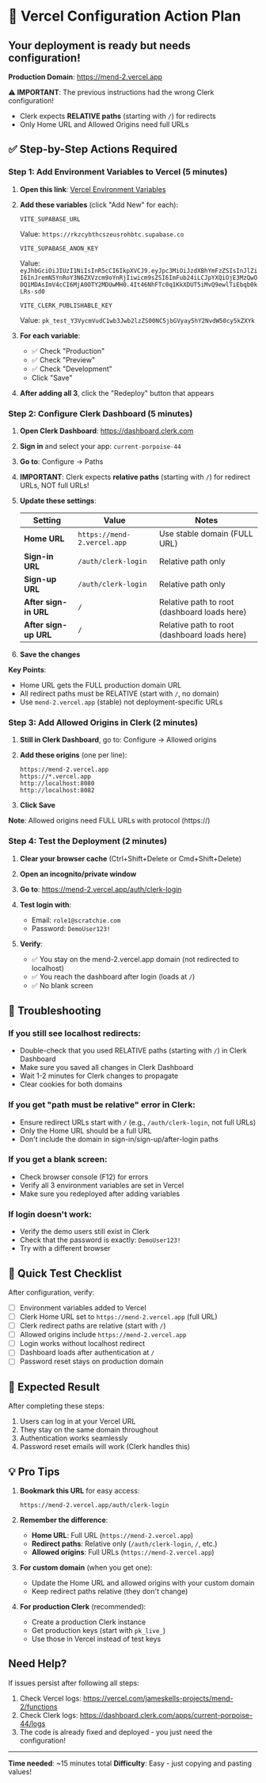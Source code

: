 # 🚀 Vercel Configuration Action Plan

## Your deployment is ready but needs configuration!

**Production Domain**: https://mend-2.vercel.app

**⚠️ IMPORTANT**: The previous instructions had the wrong Clerk configuration! 
- Clerk expects **RELATIVE paths** (starting with `/`) for redirects
- Only Home URL and Allowed Origins need full URLs

## ✅ Step-by-Step Actions Required

### Step 1: Add Environment Variables to Vercel (5 minutes)

1. **Open this link**: [Vercel Environment Variables](https://vercel.com/jameskells-projects/mend-2/settings/environment-variables)

2. **Add these variables** (click "Add New" for each):

   ```
   VITE_SUPABASE_URL
   ```
   Value: `https://rkzcybthcszeusrohbtc.supabase.co`
   
   ```
   VITE_SUPABASE_ANON_KEY
   ```
   Value: `eyJhbGciOiJIUzI1NiIsInR5cCI6IkpXVCJ9.eyJpc3MiOiJzdXBhYmFzZSIsInJlZiI6InJremN5YnRoY3N6ZXVzcm9oYnRjIiwicm9sZSI6ImFub24iLCJpYXQiOjE3MzQwODQ1MDAsImV4cCI6MjA0OTY2MDUwMH0.4It46NhFTc0q1KkXDUT5iMvQ9ewlTiEbqb0kLRs-sd0`
   
   ```
   VITE_CLERK_PUBLISHABLE_KEY
   ```
   Value: `pk_test_Y3VycmVudC1wb3Jwb2lzZS00NC5jbGVyay5hY2NvdW50cy5kZXYk`

3. **For each variable**:
   - ✅ Check "Production"
   - ✅ Check "Preview" 
   - ✅ Check "Development"
   - Click "Save"

4. **After adding all 3**, click the "Redeploy" button that appears

### Step 2: Configure Clerk Dashboard (5 minutes)

1. **Open Clerk Dashboard**: https://dashboard.clerk.com

2. **Sign in** and select your app: `current-porpoise-44`

3. **Go to**: Configure → Paths

4. **IMPORTANT**: Clerk expects **relative paths** (starting with `/`) for redirect URLs, NOT full URLs!

5. **Update these settings**:

   | Setting | Value | Notes |
   |---------|-------|-------|
   | **Home URL** | `https://mend-2.vercel.app` | Use stable domain (FULL URL) |
   | **Sign-in URL** | `/auth/clerk-login` | Relative path only |
   | **Sign-up URL** | `/auth/clerk-login` | Relative path only |
   | **After sign-in URL** | `/` | Relative path to root (dashboard loads here) |
   | **After sign-up URL** | `/` | Relative path to root (dashboard loads here) |

6. **Save the changes**

**Key Points**:
- Home URL gets the FULL production domain URL
- All redirect paths must be RELATIVE (start with `/`, no domain)
- Use `mend-2.vercel.app` (stable) not deployment-specific URLs

### Step 3: Add Allowed Origins in Clerk (2 minutes)

1. **Still in Clerk Dashboard**, go to: Configure → Allowed origins

2. **Add these origins** (one per line):
   ```
   https://mend-2.vercel.app
   https://*.vercel.app
   http://localhost:8080
   http://localhost:8082
   ```

3. **Click Save**

**Note**: Allowed origins need FULL URLs with protocol (https://)

### Step 4: Test the Deployment (2 minutes)

1. **Clear your browser cache** (Ctrl+Shift+Delete or Cmd+Shift+Delete)

2. **Open an incognito/private window**

3. **Go to**: https://mend-2.vercel.app/auth/clerk-login

4. **Test login with**:
   - Email: `role1@scratchie.com`
   - Password: `DemoUser123!`

5. **Verify**:
   - ✅ You stay on the mend-2.vercel.app domain (not redirected to localhost)
   - ✅ You reach the dashboard after login (loads at `/`)
   - ✅ No blank screen

## 🔧 Troubleshooting

### If you still see localhost redirects:
- Double-check that you used RELATIVE paths (starting with `/`) in Clerk Dashboard
- Make sure you saved all changes in Clerk Dashboard
- Wait 1-2 minutes for Clerk changes to propagate
- Clear cookies for both domains

### If you get "path must be relative" error in Clerk:
- Ensure redirect URLs start with `/` (e.g., `/auth/clerk-login`, not full URLs)
- Only the Home URL should be a full URL
- Don't include the domain in sign-in/sign-up/after-login paths

### If you get a blank screen:
- Check browser console (F12) for errors
- Verify all 3 environment variables are set in Vercel
- Make sure you redeployed after adding variables

### If login doesn't work:
- Verify the demo users still exist in Clerk
- Check that the password is exactly: `DemoUser123!`
- Try with a different browser

## 📝 Quick Test Checklist

After configuration, verify:
- [ ] Environment variables added to Vercel
- [ ] Clerk Home URL set to `https://mend-2.vercel.app` (full URL)
- [ ] Clerk redirect paths are relative (start with `/`)
- [ ] Allowed origins include `https://mend-2.vercel.app`
- [ ] Login works without localhost redirect
- [ ] Dashboard loads after authentication at `/`
- [ ] Password reset stays on production domain

## 🎯 Expected Result

After completing these steps:
1. Users can log in at your Vercel URL
2. They stay on the same domain throughout
3. Authentication works seamlessly
4. Password reset emails will work (Clerk handles this)

## 💡 Pro Tips

1. **Bookmark this URL** for easy access:
   ```
   https://mend-2.vercel.app/auth/clerk-login
   ```

2. **Remember the difference**:
   - **Home URL**: Full URL (`https://mend-2.vercel.app`)
   - **Redirect paths**: Relative only (`/auth/clerk-login`, `/`, etc.)
   - **Allowed origins**: Full URLs (`https://mend-2.vercel.app`)

3. **For custom domain** (when you get one):
   - Update the Home URL and allowed origins with your custom domain
   - Keep redirect paths relative (they don't change)

4. **For production Clerk** (recommended):
   - Create a production Clerk instance
   - Get production keys (start with `pk_live_`)
   - Use those in Vercel instead of test keys

## Need Help?

If issues persist after following all steps:
1. Check Vercel logs: https://vercel.com/jameskells-projects/mend-2/functions
2. Check Clerk logs: https://dashboard.clerk.com/apps/current-porpoise-44/logs
3. The code is already fixed and deployed - you just need the configuration!

---

**Time needed**: ~15 minutes total
**Difficulty**: Easy - just copying and pasting values!